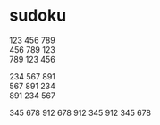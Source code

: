 # sudoku 
123 456 789  
456 789 123  
789 123 456  

234 567 891    
567 891 234  
891 234 567  

345 678 912
678 912 345
912 345 678
